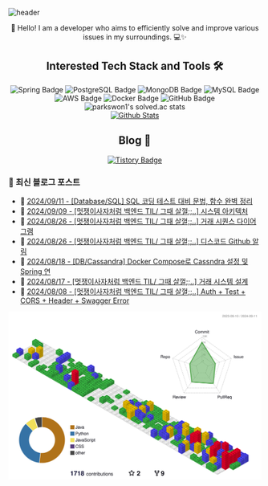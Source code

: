 ![header](https://capsule-render.vercel.app/api?type=waving&color=gradient&height=250&fontSize=40&fontAlignY=40&animation=fadeIn&text=Server%20down%3F%20Must%20be%20cosmic%20rays%20☄️)

<div align="center">
  👋 Hello! I am a developer who aims to efficiently solve and improve various issues in my surroundings. 💻✨
</div>

## <div align="center">Interested Tech Stack and Tools 🛠️</div>

<div align="center">
  <img src="https://img.shields.io/badge/Spring-6DB33F?style=flat&logo=Spring&logoColor=white" alt="Spring Badge"/>
  <img src="https://img.shields.io/badge/PostgreSQL-336791?style=flat&logo=PostgreSQL&logoColor=white" alt="PostgreSQL Badge"/>
  <img src="https://img.shields.io/badge/MongoDB-47A248?style=flat&logo=MongoDB&logoColor=white" alt="MongoDB Badge"/>
  <img src="https://img.shields.io/badge/MySQL-4479A1?style=flat&logo=MySQL&logoColor=white" alt="MySQL Badge"/>
  <img src="https://img.shields.io/badge/AWS-232F3E?style=flat&logo=Amazon-AWS&logoColor=white" alt="AWS Badge"/>
  <img src="https://img.shields.io/badge/Docker-2496ED?style=flat&logo=Docker&logoColor=white" alt="Docker Badge"/>
  <img src="https://img.shields.io/badge/GitHub-181717?style=flat&logo=GitHub&logoColor=white" alt="GitHub Badge"/>
</div>

<div align="center">
  <img src="https://github-readme-solvedac.hyp3rflow.vercel.app/api/?handle=parkswon1" alt="parkswon1's solved.ac stats"/>
</div>

<div align="center">
  <a href="https://www.codenary.co.kr/user-profile/detail/%EB%B0%95%EC%84%9D%EC%9B%90?github_ride=true&utm_source=github">
    <img src="https://www.codenary.co.kr/widget/github/api?username=%EB%B0%95%EC%84%9D%EC%9B%90" alt="Github Stats">
  </a>
</div>

## <div align="center">Blog 🌱</div>
<div align="center">
  <a href="https://naturecancoding.tistory.com/">
    <img src="https://img.shields.io/badge/Tistory-000000?style=flat&logo=tistory&logoColor=white" alt="Tistory Badge"/>
  </a>
</div>

<!-- START_CUSTOM_SECTION -->

<!-- START_CUSTOM_SECTION -->
### 📝 최신 블로그 포스트

- 📰 [2024/09/11 - [Database/SQL] SQL 코딩 테스트 대비 문법, 함수 완벽 정리](https://naturecancoding.tistory.com/130)
- 📰 [2024/09/09 - [멋쟁이사자처럼 백엔드 TIL/ 그때 살껄;;..] 시스템 아키텍처](https://naturecancoding.tistory.com/129)
- 📰 [2024/08/26 - [멋쟁이사자처럼 백엔드 TIL/ 그때 살껄;;..] 거래 시퀀스 다이어그램](https://naturecancoding.tistory.com/128)
- 📰 [2024/08/26 - [멋쟁이사자처럼 백엔드 TIL/ 그때 살껄;;..] 디스코드 Github 알림](https://naturecancoding.tistory.com/127)
- 📰 [2024/08/18 - [DB/Cassandra] Docker Compose로 Cassndra 설정 및 Spring 연](https://naturecancoding.tistory.com/126)
- 📰 [2024/08/17 - [멋쟁이사자처럼 백엔드 TIL/ 그때 살껄;;..] 거래 시스템 설계](https://naturecancoding.tistory.com/125)
- 📰 [2024/08/08 - [멋쟁이사자처럼 백엔드 TIL/ 그때 살껄;;..] Auth + Test + CORS + Header + Swagger Error](https://naturecancoding.tistory.com/124)

<!-- END_CUSTOM_SECTION -->
<!-- END_CUSTOM_SECTION -->

<!-- 3D 잔디 -->
![3D 잔디](./profile-3d-contrib/profile-gitblock.svg)
